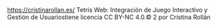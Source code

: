 https://cristinarollan.es/
Tetris Web: Integración de Juego Interactivo y Gestión de Usuariostiene licencia CC BY-NC 4.0.© 2 por Cristina Rollán 
